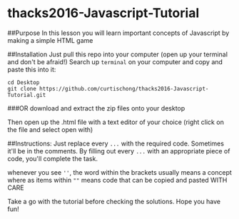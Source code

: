 # thacks2016-Javascript-Tutorial

##Purpose
In this lesson you will learn important concepts of Javascript by making a simple HTML game

##Installation
Just pull this repo into your computer
(open up your terminal and don't be afraid!)
Search up ```terminal``` on your computer and copy and paste this into it:
```
cd Desktop
git clone https://github.com/curtischong/thacks2016-Javascript-Tutorial.git
```
###OR
download and extract the zip files onto your desktop

Then open up the .html file with a text editor of your choice (right click on the file and select open with)

##Instructions:
Just replace every ```...``` with the required code. Sometimes it'll be in the comments. By filling out every ```...``` with an appropriate piece of code, you'll complete the task.

whenever you see ```''```, the word within the brackets usually means a concept where as items within ```""``` means code that can be copied and pasted WITH CARE

Take a go with the tutorial before checking the solutions. Hope you have fun!

